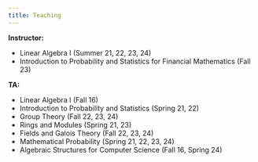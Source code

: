 ```yaml
---
title: Teaching
---
```


**Instructor:**
* Linear Algebra I (Summer 21, 22, 23, 24)
* Introduction to Probability and Statistics for Financial Mathematics (Fall 23)

**TA:**
* Linear Algebra I (Fall 16)
* Introduction to Probability and Statistics (Spring 21, 22)
* Group Theory (Fall 22, 23, 24)
* Rings and Modules (Spring 21, 23)
* Fields and Galois Theory (Fall 22, 23, 24)
* Mathematical Probability (Spring 21, 22, 23, 24)
* Algebraic Structures for Computer Science (Fall 16, Spring 24)
